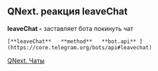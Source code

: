 ## QNext. реакция leaveChat

**leaveChat -** заставляет бота покинуть чат


```plain
[**leaveChat**   **method**   **bot.api** ](https://core.telegram.org/bots/api#leavechat)
```

[QNext. Чаты](/docs-test/_export/admin/chat-about)

